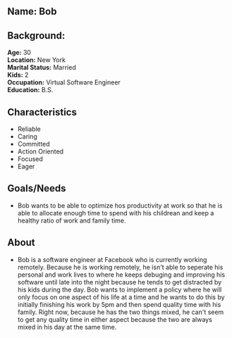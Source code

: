 
## Name: Bob

## Background:
**Age:** 30<br> 
**Location:** New York<br> 
**Marital Status:** Married<br> 
**Kids:** 2<br> 
**Occupation:** Virtual Software Engineer<br> 
**Education:** B.S.

## Characteristics
* Reliable
* Caring
* Committed
* Action Oriented
* Focused 
* Eager

## Goals/Needs
* Bob wants to be able to optimize hos productivity at work so that he is able to allocate enough time to spend with his childrean and keep a healthy ratio of work and family time.

## About
 * Bob is a software engineer at Facebook who is currently working remotely. Because he is working remotely, he isn't able to seperate his personal and work lives to where he keeps debuging and improving his software until late into the night because he tends to get distracted by his kids during the day. Bob wants to implement a policy where he will only focus on one aspect of his life at a time and he wants to do this by initially finishing his work by 5pm and then spend quality time with his family. Right now, because he has the two things mixed, he can't seem to get any quality time in either aspect because the two are always mixed in his day at the same time.

